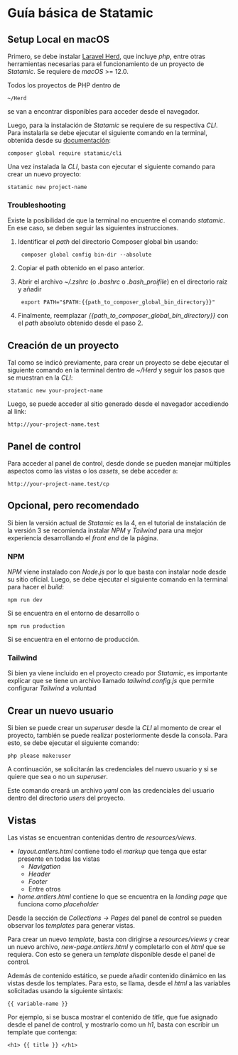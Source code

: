 # Guía básica de Statamic

## Setup Local en macOS

Primero, se debe instalar [Laravel Herd](https://herd.laravel.com), que incluye *php*, entre otras herramientas necesarias para el funcionamiento de un proyecto de *Statamic*. Se requiere de *macOS* >= 12.0.

Todos los proyectos de PHP dentro de 

	~/Herd 

se van a encontrar disponibles para acceder desde el navegador. 

Luego, para la instalación de *Statamic* se requiere de su respectiva *CLI*. Para instalarla se debe ejecutar el siguiente comando en la terminal, obtenida desde su [documentación](https://statamic.dev/installing/laravel-herd#install-laravel-herd):

	composer global require statamic/cli

Una vez instalada la *CLI*, basta con ejecutar el siguiente comando para crear un nuevo proyecto:

	statamic new project-name

### Troubleshooting

Existe la posibilidad de que la terminal no encuentre el comando *statamic*. En ese caso, se deben seguir las siguientes instrucciones.

1. Identificar el *path* del directorio Composer global bin usando:

		composer global config bin-dir --absolute

2. Copiar el path obtenido en el paso anterior.
3. Abrir el archivo *~/.zshrc* (o *.bashrc* o *.bash_proifile*) en el directorio raíz y añadir

		export PATH="$PATH:{{path_to_composer_global_bin_directory}}"

4. Finalmente, reemplazar *{{path_to_composer_global_bin_directory}}* con el *path* absoluto obtenido desde el paso 2.

## Creación de un proyecto

Tal como se indicó previamente, para crear un proyecto se debe ejecutar el siguiente comando en la terminal dentro de *~/Herd* y seguir los pasos que se muestran en la *CLI*:

	statamic new your-project-name

Luego, se puede acceder al sitio generado desde el navegador accediendo al link:

	http://your-project-name.test

## Panel de control

Para acceder al panel de control, desde donde se pueden manejar múltiples aspectos como las vistas o los *assets*, se debe acceder a:

	http://your-project-name.test/cp
## Opcional, pero recomendado
Si bien la versión actual de *Statamic* es la 4, en el tutorial de instalación de la versión 3 se recomienda instalar *NPM* y *Tailwind* para una mejor experiencia desarrollando el *front end* de la página.

### NPM

*NPM* viene instalado con *Node.js* por lo que basta con instalar node desde su sitio oficial.
Luego, se debe ejecutar el siguiente comando en la terminal para hacer el *build*:

	npm run dev

Si se encuentra en el entorno de desarrollo o

	npm run production

Si se encuentra en el entorno de producción.

### Tailwind

Si bien ya viene incluido en el proyecto creado por *Statamic*, es importante explicar que se tiene un archivo llamado *tailwind.config.js* que permite configurar *Tailwind* a voluntad

## Crear un nuevo usuario

Si bien se puede crear un *superuser* desde la *CLI* al momento de crear el proyecto, también se puede realizar posteriormente desde la consola. Para esto, se debe ejecutar el siguiente comando:

	php please make:user

A continuación, se solicitarán las credenciales del nuevo usuario y si se quiere que sea o no un *superuser*.

Este comando creará un archivo *yaml* con las credenciales del usuario dentro del directorio *users* del proyecto.

## Vistas

Las vistas se encuentran contenidas dentro de *resources/views*.

- *layout.antlers.html* contiene todo el *markup* que tenga que estar presente en todas las vistas
	- *Navigation*
	- *Header*
	- *Footer*
	- Entre otros
- *home.antlers.html* contiene lo que se encuentra en la *landing page* que funciona como *placeholder*

Desde la sección de *Collections -> Pages* del panel de control se pueden observar los *templates* para generar vistas.

Para crear un nuevo *template*, basta con dirigirse a *resources/views* y crear un nuevo archivo, *new-page.antlers.html* y completarlo con el *html* que se requiera. Con esto se genera un *template* disponible desde el panel de control.

Además de contenido estático, se puede añadir contenido dinámico en las vistas desde los templates. Para esto, se llama, desde el *html* a las variables solicitadas usando la siguiente sintaxis:

	{{ variable-name }}

Por ejemplo, si se busca mostrar el contenido de *title*, que fue asignado desde el panel de control, y mostrarlo como un *h1*, basta con escribir un template que contenga:

	<h1> {{ title }} </h1>